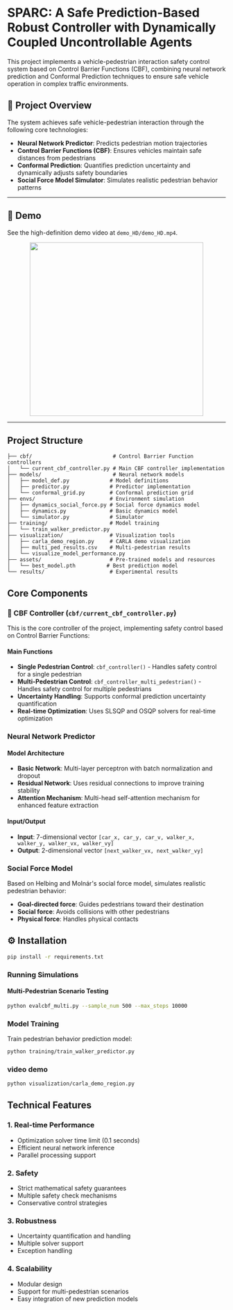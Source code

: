 # SPARC: A Safe Prediction-Based Robust Controller with Dynamically Coupled Uncontrollable Agents

This project implements a vehicle-pedestrian interaction safety control system based on Control Barrier Functions (CBF), combining neural network prediction and Conformal Prediction techniques to ensure safe vehicle operation in complex traffic environments.

## 📖 Project Overview

The system achieves safe vehicle-pedestrian interaction through the following core technologies:

- **Neural Network Predictor**: Predicts pedestrian motion trajectories
- **Control Barrier Functions (CBF)**: Ensures vehicles maintain safe distances from pedestrians
- **Conformal Prediction**: Quantifies prediction uncertainty and dynamically adjusts safety boundaries
- **Social Force Model Simulator**: Simulates realistic pedestrian behavior patterns
---
## 🎥 Demo
See the high-definition demo video at `demo_HD/demo_HD.mp4`.

<p align="center">
  <img src="./demo_HD/demo_HD.gif" width="400"/>
</p>

---
## Project Structure

```
├── cbf/                          # Control Barrier Function controllers
│   └── current_cbf_controller.py # Main CBF controller implementation
├── models/                       # Neural network models
│   ├── model_def.py             # Model definitions
│   ├── predictor.py             # Predictor implementation
│   └── conformal_grid.py        # Conformal prediction grid
├── envs/                        # Environment simulation
│   ├── dynamics_social_force.py # Social force dynamics model
│   ├── dynamics.py              # Basic dynamics model
│   └── simulator.py             # Simulator
├── training/                    # Model training
│   └── train_walker_predictor.py
├── visualization/               # Visualization tools
│   ├── carla_demo_region.py     # CARLA demo visualization
│   ├── multi_ped_results.csv    # Multi-pedestrian results
│   └── visualize_model_performance.py
├── assets/                      # Pre-trained models and resources
│   └── best_model.pth          # Best prediction model
└── results/                     # Experimental results
```

## Core Components

### 🚗 CBF Controller (`cbf/current_cbf_controller.py`)

This is the core controller of the project, implementing safety control based on Control Barrier Functions:

#### Main Functions
- **Single Pedestrian Control**: `cbf_controller()` - Handles safety control for a single pedestrian
- **Multi-Pedestrian Control**: `cbf_controller_multi_pedestrian()` - Handles safety control for multiple pedestrians
- **Uncertainty Handling**: Supports conformal prediction uncertainty quantification
- **Real-time Optimization**: Uses SLSQP and OSQP solvers for real-time optimization

 


### Neural Network Predictor

#### Model Architecture
- **Basic Network**: Multi-layer perceptron with batch normalization and dropout
- **Residual Network**: Uses residual connections to improve training stability
- **Attention Mechanism**: Multi-head self-attention mechanism for enhanced feature extraction

#### Input/Output
- **Input**: 7-dimensional vector `[car_x, car_y, car_v, walker_x, walker_y, walker_vx, walker_vy]`
- **Output**: 2-dimensional vector `[next_walker_vx, next_walker_vy]`

### Social Force Model

Based on Helbing and Molnár's social force model, simulates realistic pedestrian behavior:
- **Goal-directed force**: Guides pedestrians toward their destination
- **Social force**: Avoids collisions with other pedestrians
- **Physical force**: Handles physical contacts

## ⚙️ Installation
```bash
pip install -r requirements.txt
```

### Running Simulations


#### Multi-Pedestrian Scenario Testing
```bash
python evalcbf_multi.py --sample_num 500 --max_steps 10000
```

### Model Training

Train pedestrian behavior prediction model:
```bash
python training/train_walker_predictor.py
```

### video demo
```bash
python visualization/carla_demo_region.py
```


## Technical Features

### 1. Real-time Performance
- Optimization solver time limit (0.1 seconds)
- Efficient neural network inference
- Parallel processing support

### 2. Safety
- Strict mathematical safety guarantees
- Multiple safety check mechanisms
- Conservative control strategies

### 3. Robustness
- Uncertainty quantification and handling
- Multiple solver support
- Exception handling

### 4. Scalability
- Modular design
- Support for multi-pedestrian scenarios
- Easy integration of new prediction models

